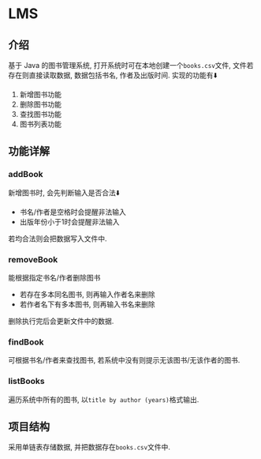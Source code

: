 # 

# LMS

## 介绍

基于 Java 的图书管理系统, 打开系统时可在本地创建一个`books.csv`文件, 文件若存在则直接读取数据, 数据包括书名, 作者及出版时间. 实现的功能有⬇️

1. 新增图书功能
2. 删除图书功能
3. 查找图书功能
4. 图书列表功能

## 功能详解

### addBook

新增图书时, 会先判断输入是否合法⬇️

- 书名/作者是空格时会提醒非法输入
- 出版年份小于1时会提醒非法输入

若均合法则会把数据写入文件中.

### removeBook

能根据指定书名/作者删除图书

- 若存在多本同名图书, 则再输入作者名来删除
- 若作者名下有多本图书, 则再输入书名来删除

删除执行完后会更新文件中的数据.

### findBook

可根据书名/作者来查找图书, 若系统中没有则提示无该图书/无该作者的图书.

### listBooks

遍历系统中所有的图书, 以`title by author (years)`格式输出.

## 项目结构

采用单链表存储数据, 并把数据存在`books.csv`文件中.
